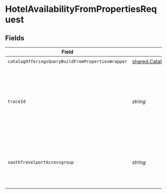 # HotelAvailabilityFromPropertiesRequest


## Fields

| Field                                                                                                                                   | Type                                                                                                                                    | Required                                                                                                                                | Description                                                                                                                             |
| --------------------------------------------------------------------------------------------------------------------------------------- | --------------------------------------------------------------------------------------------------------------------------------------- | --------------------------------------------------------------------------------------------------------------------------------------- | --------------------------------------------------------------------------------------------------------------------------------------- |
| `catalogOfferingsQueryBuildFromPropertiesWrapper`                                                                                       | [shared.CatalogOfferingsQueryBuildFromPropertiesWrapper](../../../sdk/models/shared/catalogofferingsquerybuildfrompropertieswrapper.md) | :heavy_check_mark:                                                                                                                      | N/A                                                                                                                                     |
| `traceId`                                                                                                                               | *string*                                                                                                                                | :heavy_minus_sign:                                                                                                                      | Identifier used to correlate API invocations across long-running or multi-call business flows.                                          |
| `xauthTravelportAccessgroup`                                                                                                            | *string*                                                                                                                                | :heavy_minus_sign:                                                                                                                      | Identifies the Travelport access group with which the caller is associated                                                              |